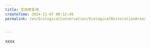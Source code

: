 ```yaml
---
title: 生态修复地
createTime: 2024-11-07 00:12:49
permalink: /en/EcologicalConservation/EcologicalRestorationArea/


---
```


xxxx